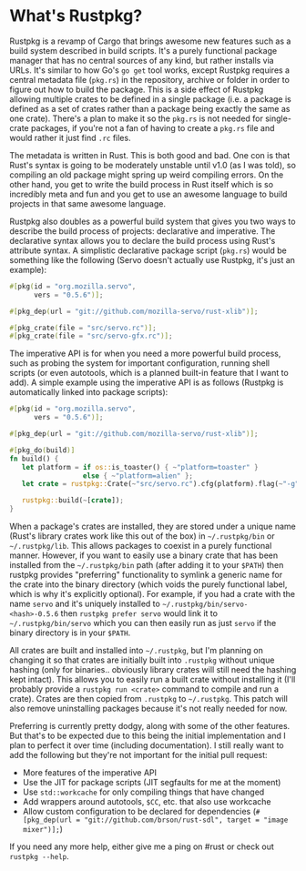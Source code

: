 # What's Rustpkg?

Rustpkg is a revamp of Cargo that brings awesome new features such as a build system described in build scripts.
It's a purely functional package manager that has no central sources of any kind,
but rather installs via URLs. It's similar to how Go's `go get` tool works, except
Rustpkg requires a central metadata file (`pkg.rs`) in the repository, archive or folder
in order to figure out how to build the package. This is a side effect of Rustpkg
allowing multiple crates to be defined in a single package (i.e. a package is defined
as a set of crates rather than a package being exactly the same as one crate).
There's a plan to make it so the `pkg.rs` is not needed for single-crate packages,
if you're not a fan of having to create a `pkg.rs` file and would rather it
just find `.rc` files.

The metadata is written in Rust. This is both good and bad. One con is that
Rust's syntax is going to be moderately unstable until v1.0 (as I was told),
so compiling an old package might spring up weird compiling errors. On the other hand,
you get to write the build process in Rust itself which is so incredibly meta and fun
and you get to use an awesome language to build projects in that same awesome language.

Rustpkg also doubles as a powerful build system that gives you two ways to
describe the build process of projects: declarative and imperative. The declarative
syntax allows you to declare the build process using Rust's attribute syntax.
A simplistic declarative package script (`pkg.rs`) would be something
like the following (Servo doesn't actually use Rustpkg, it's just an example):

```rust
#[pkg(id = "org.mozilla.servo",
      vers = "0.5.6")];

#[pkg_dep(url = "git://github.com/mozilla-servo/rust-xlib")];

#[pkg_crate(file = "src/servo.rc")];
#[pkg_crate(file = "src/servo-gfx.rc")];
```

The imperative API is for when you need a more powerful build process, such
as probing the system for important configuration, running shell scripts (or
even autotools, which is a planned built-in feature that I want to add). A simple
example using the imperative API is as follows (Rustpkg is automatically linked into package scripts):

```rust
#[pkg(id = "org.mozilla.servo",
      vers = "0.5.6")];

#[pkg_dep(url = "git://github.com/mozilla-servo/rust-xlib")];

#[pkg_do(build)]
fn build() {
   let platform = if os::is_toaster() { ~"platform=toaster" }
                  else { ~"platform=alien" };
   let crate = rustpkg::Crate(~"src/servo.rc").cfg(platform).flag(~"-g");

   rustpkg::build(~[crate]);
}
```

When a package's crates are installed, they are stored under a unique name (Rust's library crates
work like this out of the box) in `~/.rustpkg/bin` or `~/.rustpkg/lib`. This allows
packages to coexist in a purely functional manner. However, if you want to easily
use a binary crate that has been installed from the `~/.rustpkg/bin` path (after
adding it to your `$PATH`) then rustpkg provides "preferring" functionality
to symlink a generic name for the crate into the binary directory (which
voids the purely functional label, which is why it's explicitly optional).
For example, if you had a crate with the name `servo` and it's uniquely installed to
`~/.rustpkg/bin/servo-<hash>-0.5.6` then `rustpkg prefer servo` would link it to
`~/.rustpkg/bin/servo` which you can then easily run as just `servo` if the binary
directory is in your `$PATH`.

All crates are built and installed into `~/.rustpkg`,
but I'm planning on changing it so that crates are initially built into `.rustpkg`
without unique hashing (only for binaries.. obviously library crates will still
need the hashing kept intact). This allows you to easily run a built crate without installing
it (I'll probably provide a `rustpkg run <crate>` command to compile and run a crate).
Crates are then copied from `.rustpkg` to `~/.rustpkg`. This patch will also remove uninstalling
packages because it's not really needed for now.

Preferring is currently pretty dodgy, along with some of the other features. But that's to
be expected due to this being the initial implementation and I plan to perfect it
over time (including documentation). I still really want to add the following
but they're not important for the initial pull request:

* More features of the imperative API
* Use the JIT for package scripts (JIT segfaults for me at the moment)
* Use `std::workcache` for only compiling things that have changed
* Add wrappers around autotools, `$CC`, etc. that also use workcache
* Allow custom configuration to be declared for dependencies (`#[pkg_dep(url = "git://github.com/brson/rust-sdl", target = "image mixer")];`)

If you need any more help, either give me a ping on #rust or check out `rustpkg --help`.